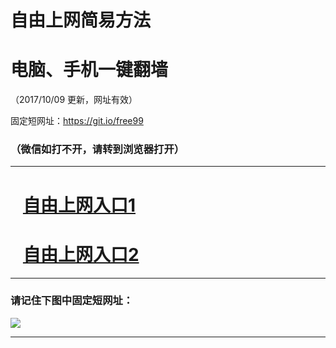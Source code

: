 ﻿# 自由上网简易方法

# 电脑、手机一键翻墙

（2017/10/09 更新，网址有效）

固定短网址：https://git.io/free99

### （微信如打不开，请转到浏览器打开）


***





# &nbsp;&nbsp; <a href="http://ft2299326395.fwq-tz-1001.info/fwqtz01.html?t=100900127896 " target="_blank">自由上网入口1</a>
# &nbsp;&nbsp; <a href="http://ft2218018180.fwq-tz-1002.info/fwqtz02.html?t=10090017274 " target="_blank">自由上网入口2</a>
***

### 请记住下图中固定短网址：

<img src="https://s3-us-west-2.amazonaws.com/fwq-1001/yjfq-20170905okok.png" /> 


***

